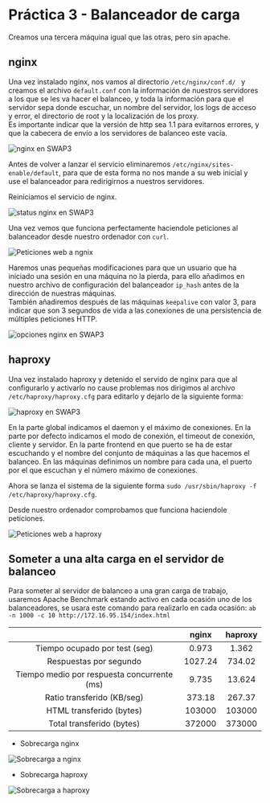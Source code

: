 # Práctica 3 - Balanceador de carga

Creamos una tercera máquina igual que las otras, pero sin apache.


## nginx

Una vez instalado nginx, nos vamos al directorio ```/etc/nginx/conf.d/ ``` y creamos el archivo ``` default.conf ``` con la información de nuestros servidores a los que se les va hacer el balanceo, y toda la información para que el servidor sepa donde escuchar, un nombre del servidor, los logs de acceso y error, el directorio de root y la localización de los proxy.  
Es importante indicar que la versión de http sea 1.1 para evitarnos errores, y que la cabecera de envío a los servidores de balanceo este vacía.

![nginx en SWAP3](SWAP3nginx.png)

Antes de volver a lanzar el servicio eliminaremos ``` /etc/nginx/sites-enable/default ```, para que de esta forma no nos mande a su web inicial y use el balanceador para redirigirnos a nuestros servidores.

Reiniciamos el servicio de nginx.

![status nginx en SWAP3](SWAP3nginxStatus.png)

Una vez vemos que funciona perfectamente haciendole peticiones al balanceador desde nuestro ordenador con ``` curl ```.

![Peticiones web a ngnix](nginxWebs.png)

Haremos unas pequeñas modificaciones para que un usuario que ha iniciado una sesión en una máquina no la pierda, para ello añadimos en nuestro archivo de configuración del balanceador ``` ip_hash ``` antes de la dirección de nuestras máquinas.  
También añadiremos después de las máquinas ``` keepalive ``` con valor 3, para indicar que son 3 segundos de vida a las conexiones de una persistencia de múltiples peticiones HTTP.

![opciones nginx en SWAP3](SWAP3nginxOpciones.png)


## haproxy

Una vez instalado haproxy y detenido el servido de nginx para que al configurarlo y activarlo no cause problemas nos dirigimos al archivo ``` /etc/haproxy/haproxy.cfg ``` para editarlo y dejarlo de la siguiente forma:

![haproxy en SWAP3](SWAP3haproxy.png)

En la parte global indicamos el daemon y el máximo de conexiones. En la parte por defecto indicamos el modo de conexión, el timeout de conexión, cliente y servidor. En la parte frontend en que puerto se ha de estar escuchando y el nombre del conjunto de máquinas a las que hacemos el balanceo. En las máquinas definimos un nombre para cada una, el puerto por el que escuchan y el número máximo de conexiones.

Ahora se lanza el sistema de la siguiente forma ``` sudo /usr/sbin/haproxy -f /etc/haproxy/haproxy.cfg ```.

Desde nuestro ordenador comprobamos que funciona haciendole peticiones.

![Peticiones web a haproxy](haproxyWebs.png)


## Someter a una alta carga en el servidor de balanceo

Para someter al servidor de balanceo a una gran carga de trabajo, usaremos Apache Benchmark estando activo en cada ocasión uno de los balanceadores, se usara este comando para realizarlo en cada ocasión: ``` ab -n 1000 -c 10 http://172.16.95.154/index.html ```

|   | nginx | haproxy |
|:-:|:-:|:-:|
| Tiempo ocupado por test (seg) | 0.973 | 1.362 |
| Respuestas por segundo | 1027.24 | 734.02 |
| Tiempo medio por respuesta concurrente (ms) | 9.735 | 13.624 |
| Ratio transferido (KB/seg) | 373.18 | 267.37 |
| HTML transferido (bytes) | 103000 | 103000 |
| Total transferido (bytes) | 372000 | 373000 |

* Sobrecarga nginx

![Sobrecarga a nginx](nginxSobrecarga.png)

* Sobrecarga haproxy

![Sobrecarga a haproxy](haproxySobrecarga.png)
